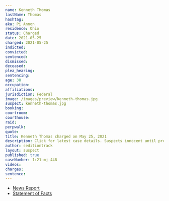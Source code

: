 ```yaml
---
name: Kenneth Thomas
lastName: Thomas
hashtag:
aka: Pi Annon
residence: Ohio
status: Charged
date: 2021-05-25
charged: 2021-05-25
indicted:
convicted: 
sentenced: 
dismissed: 
deceased:
plea_hearing:
sentencing:
age: 38
occupation:
affiliations:
jurisdiction: Federal
image: /images/preview/kenneth-thomas.jpg
suspect: kenneth-thomas.jpg
booking:
courtroom:
courthouse:
raid:
perpwalk:
quote:
title: Kenneth Thomas charged on May 25, 2021
description: Click for latest case details. Suspects innocent until proven guilty.
author: seditiontrack
layout: suspect
published: true
caseNumber: 1:21-mj-448
videos:
charges:
sentence:
---
```

- [News Report](https://pittsburgh.cbslocal.com/2021/05/27/ohio-man-charged-with-assaulting-officers-in-us-capitol-riot/)
- [Statement of Facts](https://www.justice.gov/usao-dc/case-multi-defendant/file/1398806/download)
